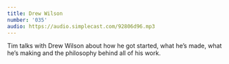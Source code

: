 ```yaml
---
title: Drew Wilson
number: '035'
audio: https://audio.simplecast.com/92806d96.mp3
---
```

Tim talks with Drew Wilson about how he got started, what he’s made, what he’s making and the philosophy behind all of his work.
